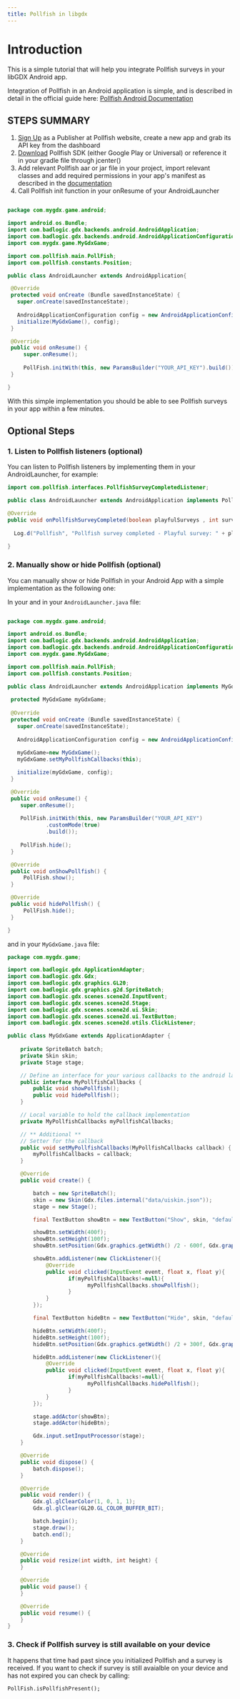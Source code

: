 ```yaml
---
title: Pollfish in libgdx
---
```

# **Introduction**

This is a simple tutorial that will help you integrate Pollfish surveys in your libGDX Android app.

Integration of Pollfish in an Android application is simple, and is described in detail in the official guide here: [Pollfish Android Documentation](https://www.pollfish.com/docs/android)

## STEPS SUMMARY

1. [Sign Up](https://www.pollfish.com/login/publisher) as a Publisher at Pollfish website, create a new app and grab its API key from the dashboard
2. [Download](https://www.pollfish.com/docs/android) Pollfish SDK (either Google Play or Universal) or reference it in your gradle file through jcenter()
3. Add relevant Pollfish aar or jar file in your project, import relevant classes and add required permissions in your app's manifest as described in the [documentation](https://www.pollfish.com/docs/android)
4. Call Pollfish init function in your onResume of your AndroidLauncher

```java

package com.mygdx.game.android;

import android.os.Bundle;
import com.badlogic.gdx.backends.android.AndroidApplication;
import com.badlogic.gdx.backends.android.AndroidApplicationConfiguration;
import com.mygdx.game.MyGdxGame;

import com.pollfish.main.PollFish;
import com.pollfish.constants.Position;

public class AndroidLauncher extends AndroidApplication{

 @Override
 protected void onCreate (Bundle savedInstanceState) {
   super.onCreate(savedInstanceState);
   
   AndroidApplicationConfiguration config = new AndroidApplicationConfiguration();
   initialize(MyGdxGame(), config);
 }

 @Override
 public void onResume() {
     super.onResume();
 
     PollFish.initWith(this, new ParamsBuilder("YOUR_API_KEY").build());
 }

}
```

With this simple implementation you should be able to see Pollfish surveys in your app within a few minutes.

## Optional Steps


### 1. Listen to Pollfish listeners (optional)

You can listen to Pollfish listeners by implementing them in your AndroidLauncher, for example:

```java
import com.pollfish.interfaces.PollfishSurveyCompletedListener;
```
```java
public class AndroidLauncher extends AndroidApplication implements PollfishSurveyCompletedListener{
```

```java
@Override
public void onPollfishSurveyCompleted(boolean playfulSurveys , int surveyPrice) {
 
  Log.d("Pollfish", "Pollfish survey completed - Playful survey: " + playfulSurveys + " with price: " + surveyPrice);
 
}
```

### 2. Manually show or hide Pollfish (optional)

You can manually show or hide Pollfish in your Android App with a simple implementation as the following one:

In your and in your `AndroidLauncher.java` file: 

```java

package com.mygdx.game.android;

import android.os.Bundle;
import com.badlogic.gdx.backends.android.AndroidApplication;
import com.badlogic.gdx.backends.android.AndroidApplicationConfiguration;
import com.mygdx.game.MyGdxGame;

import com.pollfish.main.PollFish;
import com.pollfish.constants.Position;

public class AndroidLauncher extends AndroidApplication implements MyGdxGame.MyPollfishCallbacks {
 
 protected MyGdxGame myGdxGame;
 
 @Override
 protected void onCreate (Bundle savedInstanceState) {
   super.onCreate(savedInstanceState);
   
   AndroidApplicationConfiguration config = new AndroidApplicationConfiguration();
   
   myGdxGame=new MyGdxGame();
   myGdxGame.setMyPollfishCallbacks(this);

   initialize(myGdxGame, config);
 }

 @Override
 public void onResume() {  
    super.onResume();
    
    PollFish.initWith(this, new ParamsBuilder("YOUR_API_KEY")
            .customMode(true)
            .build());
            
    PollFish.hide();  
 }

 @Override
 public void onShowPollfish() {
     PollFish.show();
 }

 @Override
 public void hidePollfish() {
     PollFish.hide();
 }

}
```

and in your `MyGdxGame.java` file: 

```java
package com.mygdx.game;

import com.badlogic.gdx.ApplicationAdapter;
import com.badlogic.gdx.Gdx;
import com.badlogic.gdx.graphics.GL20;
import com.badlogic.gdx.graphics.g2d.SpriteBatch;
import com.badlogic.gdx.scenes.scene2d.InputEvent;
import com.badlogic.gdx.scenes.scene2d.Stage;
import com.badlogic.gdx.scenes.scene2d.ui.Skin;
import com.badlogic.gdx.scenes.scene2d.ui.TextButton;
import com.badlogic.gdx.scenes.scene2d.utils.ClickListener;

public class MyGdxGame extends ApplicationAdapter {
    
    private SpriteBatch batch;
    private Skin skin;
    private Stage stage;

    // Define an interface for your various callbacks to the android launcher
    public interface MyPollfishCallbacks {
        public void showPollfish();
        public void hidePollfish();
    }

    // Local variable to hold the callback implementation
    private MyPollfishCallbacks myPollfishCallbacks;

    // ** Additional **
    // Setter for the callback
    public void setMyPollfishCallbacks(MyPollfishCallbacks callback) {
        myPollfishCallbacks = callback;
    }

    @Override
    public void create() {

        batch = new SpriteBatch();
        skin = new Skin(Gdx.files.internal("data/uiskin.json"));
        stage = new Stage();

        final TextButton showBtn = new TextButton("Show", skin, "default");

        showBtn.setWidth(400f);
        showBtn.setHeight(100f);
        showBtn.setPosition(Gdx.graphics.getWidth() /2 - 600f, Gdx.graphics.getHeight()/2 - 10f);

        showBtn.addListener(new ClickListener(){
            @Override
            public void clicked(InputEvent event, float x, float y){
                   if(myPollfishCallbacks!=null){
                         myPollfishCallbacks.showPollfish();
                   }
            }
        });

        final TextButton hideBtn = new TextButton("Hide", skin, "default");

        hideBtn.setWidth(400f);
        hideBtn.setHeight(100f);
        hideBtn.setPosition(Gdx.graphics.getWidth() /2 + 300f, Gdx.graphics.getHeight()/2 - 10f);

        hideBtn.addListener(new ClickListener(){
            @Override
            public void clicked(InputEvent event, float x, float y){
                   if(myPollfishCallbacks!=null){
                         myPollfishCallbacks.hidePollfish();
                   }
            }
        });

        stage.addActor(showBtn);
        stage.addActor(hideBtn);

        Gdx.input.setInputProcessor(stage);
    }

    @Override
    public void dispose() {
        batch.dispose();
    }

    @Override
    public void render() {
        Gdx.gl.glClearColor(1, 0, 1, 1);
        Gdx.gl.glClear(GL20.GL_COLOR_BUFFER_BIT);

        batch.begin();
        stage.draw();
        batch.end();
    }

    @Override
    public void resize(int width, int height) {
    }

    @Override
    public void pause() {
    }

    @Override
    public void resume() {
    }
}
```

### 3. Check if Pollfish survey is still available on your device

It happens that time had past since you initialized Pollfish and a survey is received. If you want to check if survey is still avaialble on your device and has not expired you can check by calling:

```
PollFish.isPollfishPresent();
```


